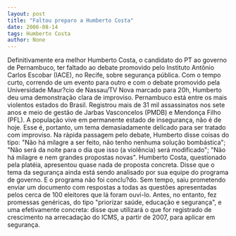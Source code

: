 ```yaml
---
layout: post
title: "Faltou preparo a Humberto Costa"
date: 2006-08-14
tags: Humberto Costa
author: None
---
```

Definitivamente era melhor Humberto Costa, o candidato do PT ao governo de Pernambuco, ter faltado ao debate promovido pelo Instituto Antônio Carlos Escobar (IACE), no Recife, sobre segurança pública.
Com o tempo curto, correndo de um evento para outro e com o debate promovido pela Universidade Maur?cio de Nassau/TV Nova marcado para 20h, Humberto deu uma demonstração clara de improviso.
Pernambuco está entre os mais violentos estados do Brasil. Registrou mais de 31 mil assassinatos nos sete anos e meio de gestão de Jarbas Vasconcelos (PMDB) e Mendonça Filho (PFL). A população vive em permanente estado de insegurança, não é de hoje.
Esse é, portanto, um tema demasiadamente delicado para ser tratado com improviso.
Na rápida passagem pelo debate, Humberto disse coisas do tipo: \"Não há milagre a ser feito, não tenho nenhuma solução bombástica\"; \"Não será da noite para o dia que isso (a violência) será modificado\"; \"Não há milagre e nem grandes propostas novas\". 
Humberto Costa, questionado pela platéia, apresentou quase nada de proposta concreta. Disse que o tema da segurança ainda está sendo analisado por sua equipe do programa de governo. E o programa não foi conclu?do.
Sem tempo, saiu prometendo enviar um documento com respostas a todas as questões apresentadas pelos cerca de 100 eleitores que lá foram ouvi-lo.
Antes, no entanto, fez promessas genéricas, do tipo \"priorizar saúde, educação e segurança\", e uma efetivamente concreta: disse que utilizará o que for registrado de crescimento na arrecadação do ICMS, a partir de 2007, para aplicar em segurança. 